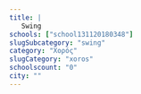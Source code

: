 ```yaml
---
title: |
   Swing
schools: ["school131120180348"]
slugSubcategory: "swing"
category: "Χορός"
slugCategory: "xoros"
schoolscount: "0"
city: ""
---
```


